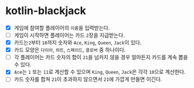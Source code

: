 # kotlin-blackjack

- [x] 게임에 참여할 플레이어의 `이름`을 입력받는다.
- [ ] 게임이 시작하면 플레이어는 카드 `2`장을 지급받는다.
- [x] 카드는`2`부터 `10`까지 숫자와 `Ace`, `King`, `Queen`, `Jack`이 있다.
- [x] 카드 모양은 `다이아`, `하트`, `스페이드`, `클로버` 중 하나이다.
- [ ] 각 플레이어는 카드 숫자의 합이 `21`을 넘카지 않을 경우 얼마든지 카드를 계속 뽑을 수 있다.
- [x] `Ace`는 `1` 또는 `11`로 계산할 수 있으며 `King`, `Queen`, `Jack`은 각각 `10`으로 계산한다.
- [ ] 카드 숫자를 합쳐 `21`이 초과하지 않으면서 `21`에 가깝게 만들면 이긴다.
